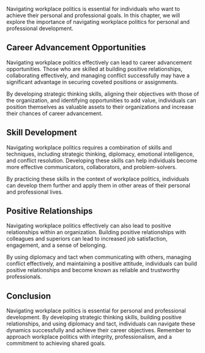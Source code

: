 
Navigating workplace politics is essential for individuals who want to achieve their personal and professional goals. In this chapter, we will explore the importance of navigating workplace politics for personal and professional development.

Career Advancement Opportunities
--------------------------------

Navigating workplace politics effectively can lead to career advancement opportunities. Those who are skilled at building positive relationships, collaborating effectively, and managing conflict successfully may have a significant advantage in securing coveted positions or assignments.

By developing strategic thinking skills, aligning their objectives with those of the organization, and identifying opportunities to add value, individuals can position themselves as valuable assets to their organizations and increase their chances of career advancement.

Skill Development
-----------------

Navigating workplace politics requires a combination of skills and techniques, including strategic thinking, diplomacy, emotional intelligence, and conflict resolution. Developing these skills can help individuals become more effective communicators, collaborators, and problem-solvers.

By practicing these skills in the context of workplace politics, individuals can develop them further and apply them in other areas of their personal and professional lives.

Positive Relationships
----------------------

Navigating workplace politics effectively can also lead to positive relationships within an organization. Building positive relationships with colleagues and superiors can lead to increased job satisfaction, engagement, and a sense of belonging.

By using diplomacy and tact when communicating with others, managing conflict effectively, and maintaining a positive attitude, individuals can build positive relationships and become known as reliable and trustworthy professionals.

Conclusion
----------

Navigating workplace politics is essential for personal and professional development. By developing strategic thinking skills, building positive relationships, and using diplomacy and tact, individuals can navigate these dynamics successfully and achieve their career objectives. Remember to approach workplace politics with integrity, professionalism, and a commitment to achieving shared goals.

